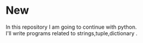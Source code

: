 # New
In this repository I am going to continue with python.
<br>
I'll write programs related to strings,tuple,dictionary .
